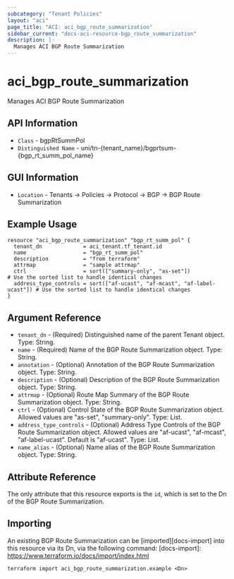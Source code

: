 ```yaml
---
subcategory: "Tenant Policies"
layout: "aci"
page_title: "ACI: aci_bgp_route_summarization"
sidebar_current: "docs-aci-resource-bgp_route_summarization"
description: |-
  Manages ACI BGP Route Summarization
---
```


# aci_bgp_route_summarization

Manages ACI BGP Route Summarization

## API Information ##

* `Class` - bgpRtSummPol
* `Distinguished Name` - uni/tn-{tenant_name}/bgprtsum-{bgp_rt_summ_pol_name}

## GUI Information ##

* `Location` - Tenants -> Policies -> Protocol -> BGP -> BGP Route Summarization

## Example Usage

```hcl
resource "aci_bgp_route_summarization" "bgp_rt_summ_pol" {
  tenant_dn             = aci_tenant.tf_tenant.id
  name                  = "bgp_rt_summ_pol"
  description           = "from terraform"
  attrmap               = "sample attrmap"
  ctrl                  = sort(["summary-only", "as-set"])                 # Use the sorted list to handle identical changes
  address_type_controls = sort(["af-ucast", "af-mcast", "af-label-ucast"]) # Use the sorted list to handle identical changes
}
```

## Argument Reference

- `tenant_dn` - (Required) Distinguished name of the parent Tenant object. Type: String.
- `name` - (Required) Name of the BGP Route Summarization object. Type: String.
- `annotation` - (Optional) Annotation of the BGP Route Summarization object. Type: String.
- `description` - (Optional) Description of the BGP Route Summarization object. Type: String.
- `attrmap` - (Optional) Route Map Summary of the BGP Route Summarization object. Type: String.
- `ctrl` - (Optional) Control State of the BGP Route Summarization object. Allowed values are "as-set", "summary-only". Type: List.
- `address_type_controls` - (Optional) Address Type Controls of the BGP Route Summarization object. Allowed values are "af-ucast", "af-mcast", "af-label-ucast". Default is "af-ucast". Type: List.
- `name_alias` - (Optional) Name alias of the BGP Route Summarization object. Type: String.

## Attribute Reference

The only attribute that this resource exports is the `id`, which is set to the
Dn of the BGP Route Summarization.

## Importing

An existing BGP Route Summarization can be [imported][docs-import] into this resource via its Dn, via the following command:
[docs-import]: https://www.terraform.io/docs/import/index.html

```
terraform import aci_bgp_route_summarization.example <Dn>
```
